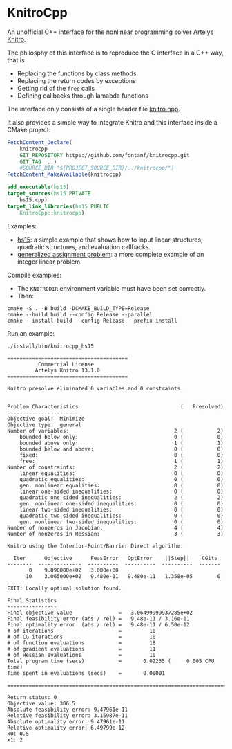 # KnitroCpp

An unofficial C++ interface for the nonlinear programming solver [Artelys Knitro](https://www.artelys.com/fr/solveurs/knitro/).

The philosphy of this interface is to reproduce the C interface in a C++ way, that is
* Replacing the functions by class methods
* Replacing the return codes by exceptions
* Getting rid of the `free` calls
* Defining callbacks through lamabda functions

The interface only consists of a single header file [knitro.hpp](include/knitrocpp/knitro.hpp).

It also provides a simple way to integrate Knitro and this interface inside a CMake project:
```cmake
FetchContent_Declare(
    knitrocpp
    GIT_REPOSITORY https://github.com/fontanf/knitrocpp.git
    GIT_TAG ...)
    #SOURCE_DIR "${PROJECT_SOURCE_DIR}/../knitrocpp/")
FetchContent_MakeAvailable(knitrocpp)

add_executable(hs15)
target_sources(hs15 PRIVATE
    hs15.cpp)
target_link_libraries(hs15 PUBLIC
    KnitroCpp::knitrocpp)
```

Examples:
* [hs15](examples/hs15.cpp): a simple example that shows how to input linear structures, quadratic structures, and evaluation callbacks.
* [generalized assignment problem](https://github.com/fontanf/generalizedassignmentsolver/blob/master/generalizedassignmentsolver/algorithms/milp_knitro.cpp): a more complete example of an integer linear problem.

Compile examples:
* The `KNITRODIR` environment variable must have been set correctly.
* Then:
```shell
cmake -S . -B build -DCMAKE_BUILD_TYPE=Release
cmake --build build --config Release --parallel
cmake --install build --config Release --prefix install
```

Run an example:
```shell
./install/bin/knitrocpp_hs15
```
```
=======================================
          Commercial License
         Artelys Knitro 13.1.0
=======================================

Knitro presolve eliminated 0 variables and 0 constraints.


Problem Characteristics                                 (   Presolved)
-----------------------
Objective goal:  Minimize
Objective type:  general
Number of variables:                                  2 (           2)
    bounded below only:                               0 (           0)
    bounded above only:                               1 (           1)
    bounded below and above:                          0 (           0)
    fixed:                                            0 (           0)
    free:                                             1 (           1)
Number of constraints:                                2 (           2)
    linear equalities:                                0 (           0)
    quadratic equalities:                             0 (           0)
    gen. nonlinear equalities:                        0 (           0)
    linear one-sided inequalities:                    0 (           0)
    quadratic one-sided inequalities:                 2 (           2)
    gen. nonlinear one-sided inequalities:            0 (           0)
    linear two-sided inequalities:                    0 (           0)
    quadratic two-sided inequalities:                 0 (           0)
    gen. nonlinear two-sided inequalities:            0 (           0)
Number of nonzeros in Jacobian:                       4 (           4)
Number of nonzeros in Hessian:                        3 (           3)

Knitro using the Interior-Point/Barrier Direct algorithm.

  Iter      Objective      FeasError   OptError    ||Step||    CGits 
--------  --------------  ----------  ----------  ----------  -------
       0    9.090000e+02   3.000e+00
      10    3.065000e+02   9.480e-11   9.480e-11   1.358e-05        0

EXIT: Locally optimal solution found.

Final Statistics
----------------
Final objective value               =   3.06499999937285e+02
Final feasibility error (abs / rel) =   9.48e-11 / 3.16e-11
Final optimality error  (abs / rel) =   9.48e-11 / 6.50e-12
# of iterations                     =         10 
# of CG iterations                  =         10 
# of function evaluations           =         18
# of gradient evaluations           =         11
# of Hessian evaluations            =         10
Total program time (secs)           =       0.02235 (     0.005 CPU time)
Time spent in evaluations (secs)    =       0.00001

===============================================================================

Return status: 0
Objective value: 306.5
Absolute feasibility error: 9.47961e-11
Relative feasibility error: 3.15987e-11
Absolute optimality error: 9.47961e-11
Relative optimality error: 6.49799e-12
x0: 0.5
x1: 2
```
